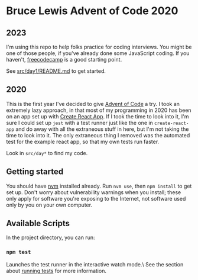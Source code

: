 # Bruce Lewis Advent of Code 2020

## 2023

I'm using this repo to help folks practice for coding interviews. You
might be one of those people, if you've already done some JavaScript
coding. If you haven't,
[freecodecamp](https://www.freecodecamp.org/learn/javascript-algorithms-and-data-structures)
is a good starting point.

See [src/day1/README.md](src/day1/README.md) to get started.

## 2020

This is the first year I've decided to give [Advent of
Code](https://adventofcode.com/) a try. I took an extremely lazy
approach, in that most of my programming in 2020 has been on an app
set up with [Create React
App](https://github.com/facebook/create-react-app). If I took the time
to look into it, I'm sure I could set up `jest` with a test runner
just like the one in `create-react-app` and do away with all the
extraneous stuff in here, but I'm not taking the time to look into
it. The only extraneous thing I removed was the automated test for the
example react app, so that my own tests run faster.

Look in `src/day*` to find my code.

## Getting started

You should have [nvm](https://github.com/nvm-sh/nvm) installed
already. Run `nvm use`, then `npm install` to get set up. Don't worry
about vulnerability warnings when you install; these only apply for
software you're exposing to the Internet, not software used only by
you on your own computer.

## Available Scripts

In the project directory, you can run:

### `npm test`

Launches the test runner in the interactive watch mode.\ See the
section about [running
tests](https://facebook.github.io/create-react-app/docs/running-tests)
for more information.
